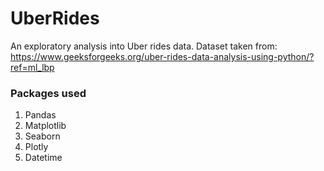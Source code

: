 # UberRides

An exploratory analysis into Uber rides data.
Dataset taken from: https://www.geeksforgeeks.org/uber-rides-data-analysis-using-python/?ref=ml_lbp

### Packages used ###
1. Pandas
2. Matplotlib
3. Seaborn
4. Plotly
5. Datetime
